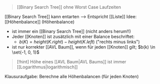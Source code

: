 > [[Binary Search Tree]] ohne Worst Case Laufzeiten



[[Binary Search Tree]] kann entarten --> Entspricht [[Liste]]
Idee: [[Höhenbalance]] (Höhenbalance)

- ist immer ein [[Binary Search Tree]] (nicht anders herum!!)
- Jeder [[Knoten]] ist zusätzlich mit einer Balance beschriftet:
	- $b(K) = height(K.right) - height(K.left)$ ("rechts minus links")
- ist nur korrekter [[AVL Baum]], wenn für jeden [[Knoten]] gilt; $b(k) \in \set{-1, 0, 1}$ 

> [!hint] Höhe eines [[AVL Baum|AVL Baums]] ist immer [[Logarithmus|logarithmisch]]

Klausuraufgabe: Berechne alle Höhenbalancen (für jeden Knoten)

